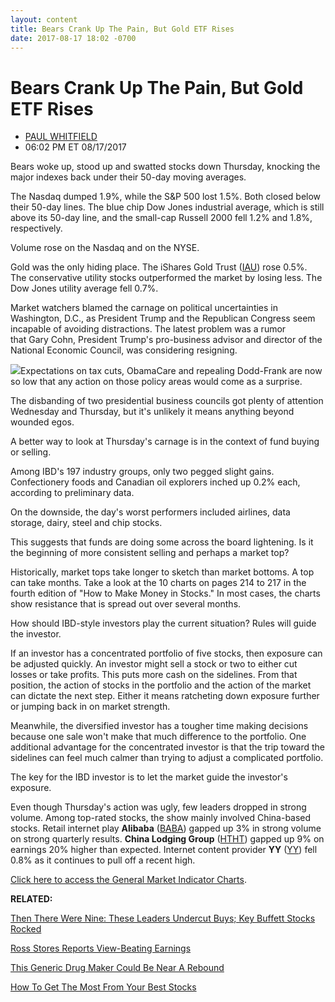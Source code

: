 ```yaml
---
layout: content
title: Bears Crank Up The Pain, But Gold ETF Rises
date: 2017-08-17 18:02 -0700
---
```



Bears Crank Up The Pain, But Gold ETF Rises
============================================




* [PAUL WHITFIELD](https://www.investors.com/author/whitfieldp/ "Posts by PAUL WHITFIELD")
* 06:02 PM ET 08/17/2017




Bears woke up, stood up and swatted stocks down Thursday, knocking the major indexes back under their 50-day moving averages.




The Nasdaq dumped 1.9%, while the S&P 500 lost 1.5%. Both closed below their 50-day lines. The blue chip Dow Jones industrial average, which is still above its 50-day line, and the small-cap Russell 2000 fell 1.2% and 1.8%, respectively.


Volume rose on the Nasdaq and on the NYSE.


Gold was the only hiding place. The iShares Gold Trust ([IAU](https://research.investors.com/quote.aspx?symbol=IAU)) rose 0.5%. The conservative utility stocks outperformed the market by losing less. The Dow Jones utility average fell 0.7%.


Market watchers blamed the carnage on political uncertainties in Washington, D.C., as President Trump and the Republican Congress seem incapable of avoiding distractions. The latest problem was a rumor that Gary Cohn, President Trump's pro-business advisor and director of the National Economic Council, was considering resigning.


![](https://www.investors.com/wp-content/uploads/2017/08/MP081717-230x300.png)Expectations on tax cuts, ObamaCare and repealing Dodd-Frank are now so low that any action on those policy areas would come as a surprise.


The disbanding of two presidential business councils got plenty of attention Wednesday and Thursday, but it's unlikely it means anything beyond wounded egos.


A better way to look at Thursday's carnage is in the context of fund buying or selling.


Among IBD's 197 industry groups, only two pegged slight gains. Confectionery foods and Canadian oil explorers inched up 0.2% each, according to preliminary data.


On the downside, the day's worst performers included airlines, data storage, dairy, steel and chip stocks.


This suggests that funds are doing some across the board lightening. Is it the beginning of more consistent selling and perhaps a market top?


Historically, market tops take longer to sketch than market bottoms. A top can take months. Take a look at the 10 charts on pages 214 to 217 in the fourth edition of "How to Make Money in Stocks." In most cases, the charts show resistance that is spread out over several months.


How should IBD-style investors play the current situation? Rules will guide the investor.


If an investor has a concentrated portfolio of five stocks, then exposure can be adjusted quickly. An investor might sell a stock or two to either cut losses or take profits. This puts more cash on the sidelines. From that position, the action of stocks in the portfolio and the action of the market can dictate the next step. Either it means ratcheting down exposure further or jumping back in on market strength.


Meanwhile, the diversified investor has a tougher time making decisions because one sale won't make that much difference to the portfolio. One additional advantage for the concentrated investor is that the trip toward the sidelines can feel much calmer than trying to adjust a complicated portfolio.


The key for the IBD investor is to let the market guide the investor's exposure.


Even though Thursday's action was ugly, few leaders dropped in strong volume. Among top-rated stocks, the show mainly involved China-based stocks. Retail internet play **Alibaba** ([BABA](https://research.investors.com/quote.aspx?symbol=BABA)) gapped up 3% in strong volume on strong quarterly results. **China Lodging Group** ([HTHT](https://research.investors.com/quote.aspx?symbol=HTHT)) gapped up 9% on earnings 20% higher than expected. Internet content provider **YY** ([YY](https://research.investors.com/quote.aspx?symbol=YY)) fell 0.8% as it continues to pull off a recent high.


[Click here to access the General Market Indicator Charts](https://www.investors.com/wp-content/uploads/2017/08/IBD1708152505GMI.pdf).


**RELATED:**


[Then There Were Nine: These Leaders Undercut Buys; Key Buffett Stocks Rocked](https://www.investors.com/market-trend/stock-market-today/s-buffetts-airline-stocks-tumble/)


[Ross Stores Reports View-Beating Earnings](https://www.investors.com/news/will-shares-go-on-sale-when-ross-stores-gap-report-after-the-close/)


[This Generic Drug Maker Could Be Near A Rebound](https://www.investors.com/news/technology/this-toppling-generic-drugmaker-could-be-poised-for-a-rebound-analyst/)


[How To Get The Most From Your Best Stocks](https://www.investors.com/how-to-invest/investors-corner/to-get-the-most-from-your-greatest-stocks-know-this-hold-rule/)




